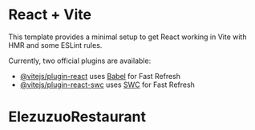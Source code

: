 # React + Vite

This template provides a minimal setup to get React working in Vite with HMR and some ESLint rules.

Currently, two official plugins are available:

- [@vitejs/plugin-react](https://github.com/vitejs/vite-plugin-react/blob/main/packages/plugin-react/README.md) uses [Babel](https://babeljs.io/) for Fast Refresh
- [@vitejs/plugin-react-swc](https://github.com/vitejs/vite-plugin-react-swc) uses [SWC](https://swc.rs/) for Fast Refresh

<!-- 
Restaurant app documentation
ux review
1. To order both local & ask 
2. Views must see the menu, contact page / easy contact, about page to talk anout the restaurant & the charts.
3. Add a image gallery
4. Recipe page
5. FAQ
 -->
# ElezuzuoRestaurant
